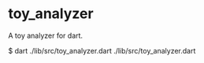 # toy_analyzer
A toy analyzer for dart.

$ dart ./lib/src/toy_analyzer.dart ./lib/src/toy_analyzer.dart
